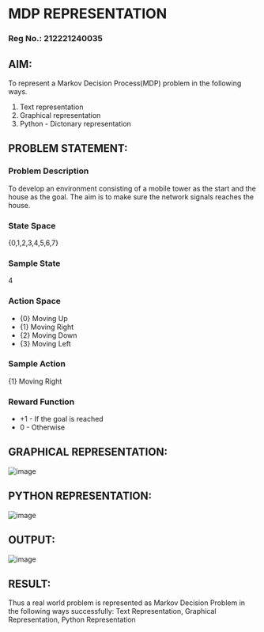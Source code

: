 # MDP REPRESENTATION
### Reg No.: 212221240035
## AIM:
To represent a Markov Decision Process(MDP) problem in the following ways.

1. Text representation
2. Graphical representation
3. Python - Dictonary representation

## PROBLEM STATEMENT:

### Problem Description
To develop an environment consisting of a mobile tower as the start and the house as the goal. The aim is to make sure the network signals reaches the house.

### State Space
{0,1,2,3,4,5,6,7}

### Sample State
4

### Action Space
* {0} Moving Up
* {1} Moving Right
* {2} Moving Down
* {3} Moving Left

### Sample Action
{1} Moving Right

### Reward Function
* +1 - If the goal is reached
* 0 - Otherwise

## GRAPHICAL REPRESENTATION:
![image](https://github.com/Pavan-Gv/mdp-representation/assets/94827772/3a9d63bd-03c5-4830-9f2c-99264cfccb47)


## PYTHON REPRESENTATION:
![image](https://github.com/Pavan-Gv/mdp-representation/assets/94827772/53afcb85-9c24-4a99-ad39-a03c87da4772)


## OUTPUT:
![image](https://github.com/Pavan-Gv/mdp-representation/assets/94827772/2294e571-9b0f-4a48-a256-1d7a9cd7dcb0)



## RESULT:
Thus a real world problem is represented as Markov Decision Problem in the following ways successfully: Text Representation, Graphical Representation, Python Representation
